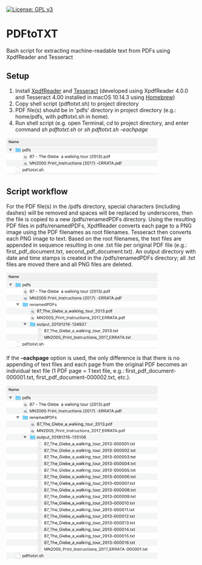 [![License: GPL v3](https://img.shields.io/badge/License-GPLv3-blue.svg)](https://www.gnu.org/licenses/gpl-3.0)

# PDFtoTXT
Bash script for extracting machine-readable text from PDFs using XpdfReader and Tesseract

## Setup

1. Install <a href="https://www.xpdfreader.com/">XpdfReader</a> and <a href="https://github.com/tesseract-ocr/tesseract">Tesseract</a> (developed using XpdfReader 4.0.0 and Tesseract 4.00 installed in macOS 10.14.3 using <a href="https://brew.sh/">Homebrew</a>)
2. Copy shell script (pdftotxt.sh) to project directory
3. PDF file(s) should be in 'pdfs' directory in project directory (e.g.: home/pdfs, with pdftotxt.sh in home).
4. Run shell script (e.g. open Terminal, *cd* to project directory, and enter command *sh pdftotxt.sh* or *sh pdftotxt.sh -eachpage*

<img src="/images/OriginalFolder.png" width="400">

## Script workflow

For the PDF file(s) in the /pdfs directory, special characters (including dashes) will be removed and spaces will be replaced by underscores, then the file is copied to a new /pdfs/renamedPDFs directory. Using the resulting PDF files in pdfs/renamedPDFs, XpdfReader converts each page to a PNG image using the PDF filenames as root filenames. Tesseract then converts each PNG image to text. Based on the root filenames, the text files are appended in sequence resulting in one .txt file per original PDF file (e.g.: first_pdf_document.txt, second_pdf_document.txt). An output directory with date and time stamps is created in the /pdfs/renamedPDFs directory; all .txt files are moved there and all PNG files are deleted.

<img src="/images/OneTxtPerDoc.png" width="400">

If the **-eachpage** option is used, the only difference is that there is no appending of text files and each page from the original PDF becomes an individual text file (1 PDF page = 1 text file, e.g.: first_pdf_document-000001.txt, first_pdf_document-000002.txt, etc.).

<img src="/images/OneTxtPerPage.png" width="400">

